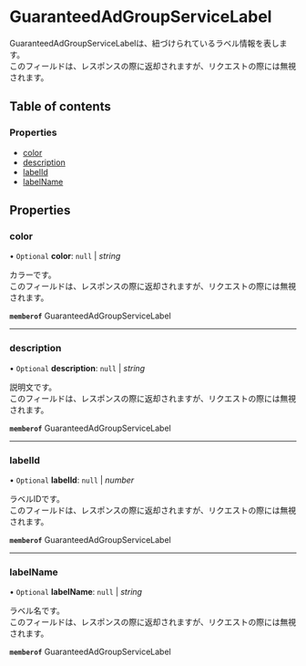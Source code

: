 # GuaranteedAdGroupServiceLabel


<div lang=\"ja\"> GuaranteedAdGroupServiceLabelは、紐づけられているラベル情報を表します。<br> このフィールドは、レスポンスの際に返却されますが、リクエストの際には無視されます。 </div> 

## Table of contents

### Properties

- [color](guaranteedadgroupservicelabel.md#color)
- [description](guaranteedadgroupservicelabel.md#description)
- [labelId](guaranteedadgroupservicelabel.md#labelid)
- [labelName](guaranteedadgroupservicelabel.md#labelname)

## Properties

### color

• `Optional` **color**: ``null`` \| *string*

<div lang=\"ja\"> カラーです。<br> このフィールドは、レスポンスの際に返却されますが、リクエストの際には無視されます。 </div> 

**`memberof`** GuaranteedAdGroupServiceLabel

___

### description

• `Optional` **description**: ``null`` \| *string*

<div lang=\"ja\"> 説明文です。<br> このフィールドは、レスポンスの際に返却されますが、リクエストの際には無視されます。 </div> 

**`memberof`** GuaranteedAdGroupServiceLabel

___

### labelId

• `Optional` **labelId**: ``null`` \| *number*

<div lang=\"ja\"> ラベルIDです。<br> このフィールドは、レスポンスの際に返却されますが、リクエストの際には無視されます。 </div> 

**`memberof`** GuaranteedAdGroupServiceLabel

___

### labelName

• `Optional` **labelName**: ``null`` \| *string*

<div lang=\"ja\"> ラベル名です。<br> このフィールドは、レスポンスの際に返却されますが、リクエストの際には無視されます。 </div> 

**`memberof`** GuaranteedAdGroupServiceLabel
